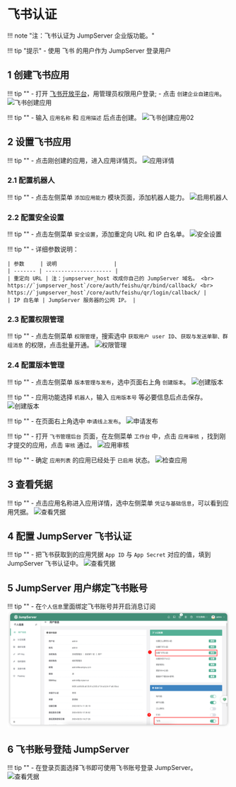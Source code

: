 # 飞书认证
!!! note "注：飞书认证为 JumpServer 企业版功能。"

!!! tip "提示"
    - 使用 飞书 的用户作为 JumpServer 登录用户

## 1 创建飞书应用
!!! tip ""
    - 打开 [飞书开放平台](https://open.feishu.cn/app/)，用管理员权限用户登录;
    - 点击 `创建企业自建应用`。
![飞书创建应用](../../../img/feishu_01.png)

!!! tip ""
    - 输入 `应用名称` 和 `应用描述` 后点击创建。
![飞书创建应用02](../../../img/feishu_02.png)

## 2 设置飞书应用
!!! tip ""
    - 点击刚创建的应用，进入应用详情页。
![应用详情](../../../img/feishu_03.png)

### 2.1 配置机器人
!!! tip ""
    - 点击左侧菜单 `添加应用能力` 模块页面，添加机器人能力。
![启用机器人](../../../img/feishu_04.png)

### 2.2 配置安全设置
!!! tip ""
    - 点击左侧菜单 `安全设置`，添加重定向 URL 和 IP 白名单。
![安全设置](../../../img/feishu_05.png)

!!! tip ""
    - 详细参数说明：

    | 参数     | 说明                  |
    | ------- | --------------------- |
    | 重定向 URL | 注：jumpserver_host 改成你自己的 JumpServer 域名。 <br> https://`jumpserver_host`/core/auth/feishu/qr/bind/callback/ <br> https://`jumpserver_host`/core/auth/feishu/qr/login/callback/ |
    | IP 白名单 | JumpServer 服务器的公网 IP。 |

### 2.3 配置权限管理
!!! tip ""
    - 点击左侧菜单 `权限管理`，搜索选中 `获取用户 user ID`、`获取与发送单聊、群组消息` 的权限，点击批量开通。
![权限管理](../../../img/feishu_06.png)

### 2.4 配置版本管理
!!! tip ""
    - 点击左侧菜单 `版本管理与发布`，选中页面右上角 `创建版本`。
![创建版本](../../../img/feishu_07.png)

!!! tip ""
    - 应用功能选择 `机器人`，输入 `应用版本号` 等必要信息后点击保存。
![创建版本](../../../img/feishu_08.png)

!!! tip ""
    - 在页面右上角选中 `申请线上发布`。
![申请发布](../../../img/feishu_09.png)

!!! tip ""
    - 打开 `飞书管理后台` 页面，在左侧菜单 `工作台` 中，点击 `应用审核` ，找到刚才提交的应用，点击 `审核` 通过。
![应用审核](../../../img/feishu_10.png)

!!! tip ""
    - 确定 `应用列表` 的应用已经处于 `已启用` 状态。
![检查应用](../../../img/feishu_11.png)

## 3 查看凭据
!!! tip ""
    - 点击应用名称进入应用详情，选中左侧菜单 `凭证与基础信息`，可以看到应用凭据。
![查看凭据](../../../img/feishu_12.png)

## 4 配置 JumpServer 飞书认证
!!! tip ""
    - 把飞书获取到的应用凭据 `App ID` 与 `App Secret` 对应的值，填到 JumpServer 飞书认证中。
![查看凭据](../../../img/feishu_13.png)

## 5 JumpServer 用户绑定飞书账号
!!! tip ""
    - 在`个人信息`里面绑定飞书账号并开启消息订阅
![查看凭据](../../../img/feishu_15.png)

## 6 飞书账号登陆 JumpServer
!!! tip ""
    - 在登录页面选择飞书即可使用飞书账号登录 JumpServer。
![查看凭据](../../../img/feishu_14.png)